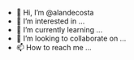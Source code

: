 - 👋 Hi, I’m @alandecosta
- 👀 I’m interested in ...
- 🌱 I’m currently learning ...
- 💞️ I’m looking to collaborate on ...
- 📫 How to reach me ...

<!---
alandecosta/alandecosta is a ✨ special ✨ repository because its `README.md` (this file) appears on your GitHub profile.
You can click the Preview link to take a look at your changes.
--->
